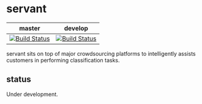# servant





| master  | develop      |
|---------|-------------|
| [![Build Status](https://travis-ci.com/TrentoCrowdAI/servant-api.svg?branch=master)](https://travis-ci.com/TrentoCrowdAI/servant-api)    | [![Build Status](https://travis-ci.com/TrentoCrowdAI/servant-api.svg?branch=develop)](https://travis-ci.com/TrentoCrowdAI/servant-api) |


servant sits on top of major crowdsourcing platforms to intelligently assists customers in performing classification tasks.

## status

Under development.
